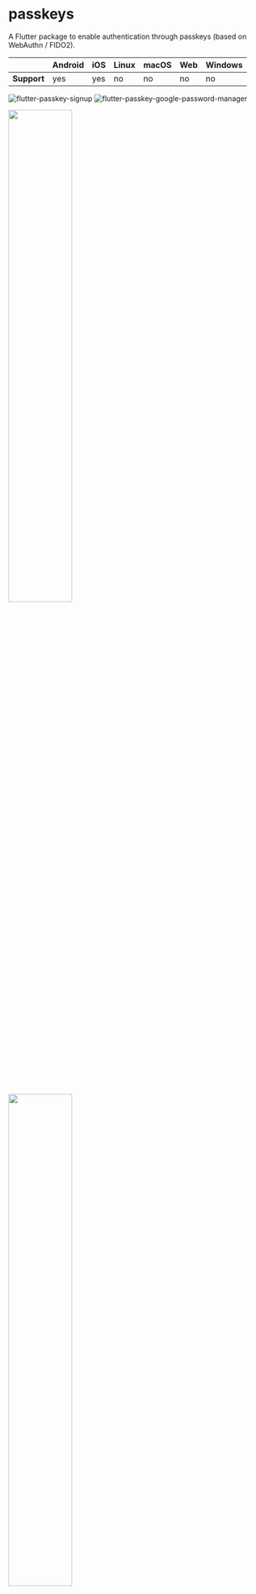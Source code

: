 # passkeys

A Flutter package to enable authentication through passkeys (based on WebAuthn / FIDO2).

|             | Android | iOS | Linux | macOS | Web | Windows |
|-------------|---------|-----|-------|-------|-----|---------|
| **Support** | yes     | yes | no    | no    | no  | no      |

![flutter-passkey-signup](https://github.com/corbado/flutter-passkeys/assets/18458907/a132203f-4667-4bf1-9717-7b5761a2d2bd)
![flutter-passkey-google-password-manager](https://github.com/corbado/flutter-passkeys/assets/18458907/2bc01aa3-9ec3-4727-b41d-67e04323621e)

<style>
    .desktop { display: none; }
    @media screen and (min-width: 768px) {
        .mobile { display: none; }
        .desktop { display: inline; width: 50%; }
    }
</style>

<img class="mobile" src="https://github.com/corbado/flutter-passkeys/assets/18458907/a132203f-4667-4bf1-9717-7b5761a2d2bd" style="width: 100%;" />
<img class="desktop" src="https://github.com/corbado/flutter-passkeys/assets/18458907/a132203f-4667-4bf1-9717-7b5761a2d2bd"/>

<img class="mobile" src="https://github.com/corbado/flutter-passkeys/assets/18458907/2bc01aa3-9ec3-4727-b41d-67e04323621e" style="width: 100%;" />
<img class="desktop" src="https://github.com/corbado/flutter-passkeys/assets/18458907/2bc01aa3-9ec3-4727-b41d-67e04323621e"/>

# Overview

1. [Usage](#1-usage)
2. [Introduction to passkeys](#2-introduction-to-passkeys)
3. [Challenges of default Flutter passkey implementation](#3-challenges-of-default-flutter-passkey-implementation)
4. [Use cases of this package](#4-use-cases-of-this-package)
    1. [Use case A: You just want to prototype with passkeys](#41-use-case-a-you-just-want-to-prototype-with-passkeys)
    2. [Use case B: You want to build an app using passkeys for authentication](#42-use-case-b-you-want-to-build-an-app-using-passkeys-for-authentication)
    3. [Use case C: You want to build an app using passkeys for authentication and Firebase as a backend](#43-use-case-c-you-want-to-build-an-app-using-passkeys-for-authentication-and-firebase-as-a-backend)
8. [Getting started](#5-getting-started)
    1. [iOS](#51-ios)
    2. [Android](#52-android)

## 1. Usage

To use this package, add `passkeys` as a [dependency in your pubspec.yaml file](https://flutter.dev/platform-plugins/).
The best way to learn how you can set up passkeys in your Flutter app is to read the brief introduction below
and then take a look at the example of this package.
For a more elaborated example, you can also take a look at
the [`corbado_auth` package](https://pub.dev/packages/corbado_auth).

To start right away, you can use the following code (using Corbado as passkey backend provider, but you can use your own
passkey backend provider of course as well):

*main.dart*

```dart
import 'package:passkeys/passkey_auth.dart';
import 'package:passkeys/relying_party_server/corbado/corbado_passkey_backend.dart';
import 'package:passkeys/relying_party_server/corbado/types/shared.dart';

void main() async {
  final auth = PasskeyAuth(
    CorbadoPasskeyBackend(
      const String.fromEnvironment('CORBADO_PROJECT_ID'),
    ),
  );

  final email = 'example@example.com';
  
  // Register
  final registerResponse = await auth.registerWithEmail(CorbadoRequest(email));
  print('Registration successful: ${registerResponse != null}');

  // Sign in
  final loginResponse = await auth.authenticateWithEmail(CorbadoRequest(email));
  print('Login successful: ${loginResponse != null}');
}

```

## 2. Introduction to passkeys

<img src="https://raw.githubusercontent.com/corbado/flutter-passkeys/main/packages/passkeys/passkeys/doc/register_flow.png" style="width: 100%" alt="signup">

When it comes to understanding passkeys, there are three parties:

- the user of your Flutter app
- your Flutter app (installed on a device with e.g. Face ID or Touch ID)
- a relying party server (a backend where users' public keys will be stored)

To read more about the general flow of passkeys, please have look
at [our detailed explanation here](./doc/general_flow_of_passkeys.md).

## 3. Challenges of default Flutter passkey implementation

While passkeys are a more convenient and safer way for users to log into your app, there are two main problems to solve:

- to create the passkey during sign up and to use a passkey during login, the Flutter app has to interact with the
  platform (e.g. iOS or Android) => this problem is solved by this Flutter package
- you need a relying party server that is able to store public keys securely and create challenges => this problem is
  solved by services like [Corbado](https://corbado.com)

## 4. Use cases of this package

The _passkeys_ package enables you to sign up and log in users with passkeys.
It is not a full authentication SDK though.
A full authentication SDK additionally supports you with functionalities like:

- keeping a user logged in even if he closes the app
- continuously updating a user's tokens (usually their lifetime is limited), e.g. by using refreshTokens
- helping you to integrate your app with a backend (e.g. Firebase or a custom backend)

Keeping this in mind helps us to understand the following use cases:

### 4.1 Use case A: You just want to prototype with passkeys

In this use case, you can directly use this package.
Just set up the example and run it on your device.
If you like the experience with passkeys you might want to take a look at more advanced use cases afterwards.

### 4.2 Use case B: You want to build an app using passkeys for authentication

In this case, you will need the functionalities described previously (e.g. keeping the user logged in even when he
closes the app).
You can now either build your own authentication SDK.
When you build it, you can make use of this package.

Alternatively, you can just make use of the _corbado_auth_ package.
It supports all the mentioned functionalities.
Internally, it makes use of this passkeys package.
Additionally, it includes an advanced example on how to build an app with passkeys authentication.

### 4.3 Use case C: You want to build an app using passkeys for authentication and Firebase as a backend

In this case, you need to deploy a Firebase Extension.
We will open source an implementation for that (including an example) very soon.

## 5. Getting started

In the following example, we will use Corbado as a relying party server.
This gives you the advantage that you don't have to implement anything on your backend side to make passkey
authentication work.
If you wanted, you could implement your own relying party server.
For this example, we want to keep it simple though.
All you need to do is a bit of configuration in [Corbado's developer panel](https://app.corbado.com).

### 5.1 iOS

To set up your iOS app, please have a look at [our iOS guide](#51-ios).

### 5.2 Android

To set up your iOS app, please have a look at [our Android guide](#52-android).

## 6. Resources

- For a more detailed explanation on how to use this Flutter package and understand the underlying architecture, please
  take a look at the following [blog post](https://corbado.com/blog/flutter-passkeys-package).
- To give you a head start, you can use the [corbado_auth package](https://pub.dev/packages/corbado_auth) (which is also
  used in the examples) and serves as the bridge to a hosted relying party server that you can use out-of-the-box for
  free.

## 7. Support

If you have questions, feedback or wishes regarding features, please reach out to us
via [email](mailto:contact@corbado.com) or join our passkeys community
on [Slack](https://join.slack.com/t/corbado/shared_invite/zt-1b7867yz8-V~Xr~ngmSGbt7IA~g16ZsQ).

## 8. Contribute

If you want to contribute to make the Internet a safer by place by pushing passkeys as secure login method, feel free to
contribute by opening a pull request.

